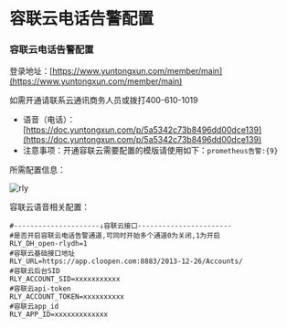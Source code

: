 # 容联云电话告警配置



### 容联云电话告警配置

登录地址：[https://www.yuntongxun.com/member/main](https://www.yuntongxun.com/member/main)

如需开通请联系云通讯商务人员或拨打400-610-1019

* 语音（电话）：[https://doc.yuntongxun.com/p/5a5342c73b8496dd00dce139](https://doc.yuntongxun.com/p/5a5342c73b8496dd00dce139)
* 注意事项：开通容联云需要配置的模版请使用如下：`prometheus告警:{9}`

所需配置信息：

![rly](https://gitee.com/feiyu563/PrometheusAlert/raw/master/doc/ronglianyun.png)

容联云语音相关配置：

```text
#---------------------↓容联云接口-----------------------
#是否开启容联云电话告警通道,可同时开始多个通道0为关闭,1为开启
RLY_DH_open-rlydh=1
#容联云基础接口地址
RLY_URL=https://app.cloopen.com:8883/2013-12-26/Accounts/
#容联云后台SID
RLY_ACCOUNT_SID=xxxxxxxxxxx
#容联云api-token
RLY_ACCOUNT_TOKEN=xxxxxxxxxx
#容联云app_id
RLY_APP_ID=xxxxxxxxxxxxx
```

